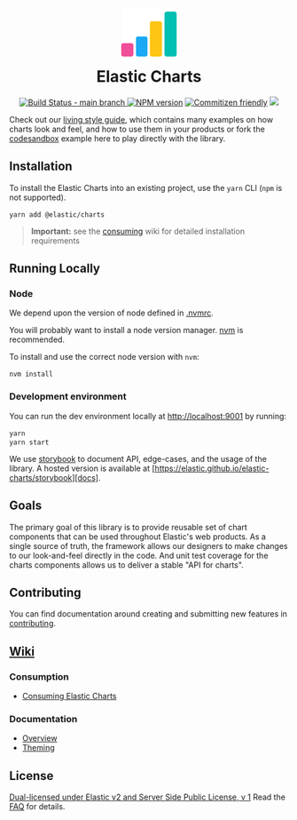 <h1 align="center">
  <img src="https://raw.githubusercontent.com/elastic/elastic-charts/main/public/logo.png" alt="elastic-charts logo" width="100" /><br />
  Elastic Charts
</h1>
<p align="center">
  <a href="https://buildkite.com/elastic/datavis-ci/builds?branch=main">
    <img alt="Build Status - main branch" src="https://badge.buildkite.com/1b2f6369ef27e5b23a7fccf2545d7d6e31bff1957c7c941d31.svg?branch=main">
  </a>
  <a href="https://www.npmjs.com/@elastic/charts"><img alt="NPM version" src="https://img.shields.io/npm/v/@elastic/charts.svg"></a>
  <a href="http://commitizen.github.io/cz-cli/"><img alt="Commitizen friendly" src="https://img.shields.io/badge/commitizen-friendly-brightgreen.svg"></a>
  <a href="https://elastic.github.io/elastic-charts">
    <img src="https://img.shields.io/static/v1?label=examples&message=storybook&color=ff4685">
  </a>
</p>



Check out our [living style guide][docs], which contains many examples on how charts look and feel, and how to use them in your products or fork the [codesandbox](https://codesandbox.io/p/sandbox/elastic-charts-playground-gmnjx9?file=%2Fsrc%2FApp.tsx) example here to play directly with the library.

## Installation

To install the Elastic Charts into an existing project, use the `yarn` CLI (`npm` is not supported).

```
yarn add @elastic/charts
```

> **Important:** see the [consuming] wiki for detailed installation requirements

## Running Locally

### Node

We depend upon the version of node defined in [.nvmrc](.nvmrc).

You will probably want to install a node version manager. [nvm](https://github.com/creationix/nvm) is recommended.

To install and use the correct node version with `nvm`:

```
nvm install
```

### Development environment

You can run the dev environment locally at [http://localhost:9001](http://localhost:9001/) by running:

```
yarn
yarn start
```

We use [storybook](https://storybook.js.org) to document API, edge-cases, and the usage of the library.
A hosted version is available at [https://elastic.github.io/elastic-charts/storybook][docs].

## Goals

The primary goal of this library is to provide reusable set of chart components that can be used throughout Elastic's web products.
As a single source of truth, the framework allows our designers to make changes to our look-and-feel directly in the code. And unit test coverage for the charts components allows us to deliver a stable "API for charts".

## Contributing

You can find documentation around creating and submitting new features in [contributing][contributing].

## [Wiki][wikiroot]

### Consumption

- [Consuming Elastic Charts][consuming]

### Documentation

- [Overview][overview]
- [Theming][theming]

## License

[Dual-licensed under Elastic v2 and Server Side Public License, v 1][license] Read the [FAQ][faq] for details.

[license]: LICENSE.txt
[wikiroot]: https://github.com/elastic/elastic-charts/wiki
[faq]: https://github.com/elastic/elastic-charts/wiki/FAQ
[docs]: https://elastic.github.io/elastic-charts/storybook/
[consuming]: https://github.com/elastic/elastic-charts/wiki/Consuming-@elastic-charts
[overview]: https://github.com/elastic/elastic-charts/wiki/Overview
[theming]: https://github.com/elastic/elastic-charts/wiki/Theming
[contributing]: https://github.com/elastic/elastic-charts/wiki/Contributing-to-Elastic-Charts
